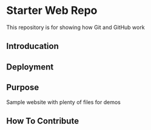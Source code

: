 # Starter Web Repo

This repository is for showing how Git and GitHub work

## Introducation 

## Deployment

## Purpose

Sample website with plenty of files for demos

## How To Contribute